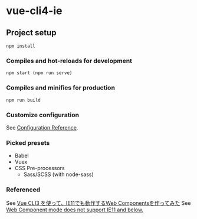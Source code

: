 # vue-cli4-ie
## Project setup
```
npm install
```

### Compiles and hot-reloads for development
```
npm start (npm run serve)
```

### Compiles and minifies for production
```
npm run build
```

### Customize configuration
See [Configuration Reference](https://cli.vuejs.org/config/).

### Picked presets
- Babel
- Vuex
- CSS Pre-processors
  - Sass/SCSS (with node-sass)

### Referenced
See [Vue CLI3 を使って、IE11でも動作するWeb Componentsを作ってみた](https://qiita.com/sugasaki/items/7bb4d46e928e0e4d0739)
See [Web Component mode does not support IE11 and below.](https://cli.vuejs.org/guide/build-targets.html#web-component)
